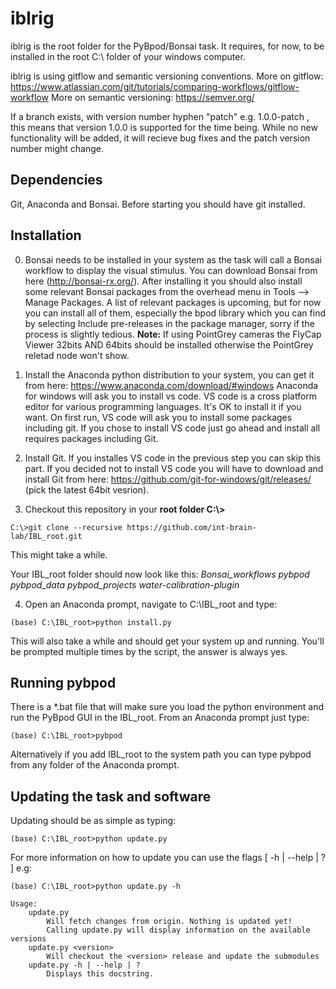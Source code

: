 # iblrig

iblrig is the root folder for the PyBpod/Bonsai task. It requires, for now, to be installed in the root C:\ folder of your windows computer.

iblrig is using gitflow and semantic versioning conventions.
More on gitflow: https://www.atlassian.com/git/tutorials/comparing-workflows/gitflow-workflow
More on semantic versioning: https://semver.org/

If a branch exists, with version number hyphen "patch" e.g. 1.0.0-patch ,
this means that version 1.0.0 is supported for the time being.
While no new functionality will be added, it will recieve bug fixes and
the patch version number might change.

## Dependencies
Git, Anaconda and Bonsai. Before starting you should have git installed.


## Installation
0. Bonsai needs to be installed in your system as the task will call a Bonsai workflow to display the visual stimulus.
You can download Bonsai from here (http://bonsai-rx.org/). After installing it you should also install some relevant Bonsai packages from the overhead menu in Tools --> Manage Packages. A list of relevant packages is upcoming, but for now you can install all of them, especially the bpod library which you can find by selecting Include pre-releases in the package manager, sorry if the process is slightly tedious.
**Note:** If using PointGrey cameras the FlyCap Viewer 32bits AND 64bits should be installed otherwise the PointGrey reletad node won't show.

1. Install the Anaconda python distribution to your system, you can get it from here:
https://www.anaconda.com/download/#windows
Anaconda for windows will ask you to install vs code. VS code is a cross platform editor for various programming languages. It's OK to install it if you want. On first run, VS code will ask you to install some packages including git. If you chose to install VS code just go ahead and install all requires packages including Git.

2. Install Git. If you installes VS code in the previous step you can skip this part. If you decided not to install VS code you will have to download and install Git from here: https://github.com/git-for-windows/git/releases/ (pick the latest 64bit vesrion).

3. Checkout this repository in your **root folder C:\\>**
```posh
C:\>git clone --recursive https://github.com/int-brain-lab/IBL_root.git
```
This might take a while.

Your IBL_root folder should now look like this:
*Bonsai_workflows
pybpod
pybpod_data
pybpod_projects
water-calibration-plugin*

4. Open an Anaconda prompt, navigate to C:\\IBL_root and type:
```posh
(base) C:\IBL_root>python install.py
```
This will also take a while and should get your system up and running.
You'll be prompted multiple times by the script, the answer is always yes.

## Running pybpod
There is a \*.bat file that will make sure you load the python environment and run the PyBpod GUI in the IBL_root.
From an Anaconda prompt just type:
```posh
(base) C:\IBL_root>pybpod
```
Alternatively if you add IBL_root to the system path you can type pybpod from any folder of the Anaconda prompt.

## Updating the task and software
Updating should be as simple as typing:
```posh
(base) C:\IBL_root>python update.py
```
For more information on how to update you can use the flags [ -h | --help | ? ] e.g:
```posh
(base) C:\IBL_root>python update.py -h

Usage:
    update.py
        Will fetch changes from origin. Nothing is updated yet!
        Calling update.py will display information on the available versions
    update.py <version>
        Will checkout the <version> release and update the submodules
    update.py -h | --help | ?
        Displays this docstring.

```
